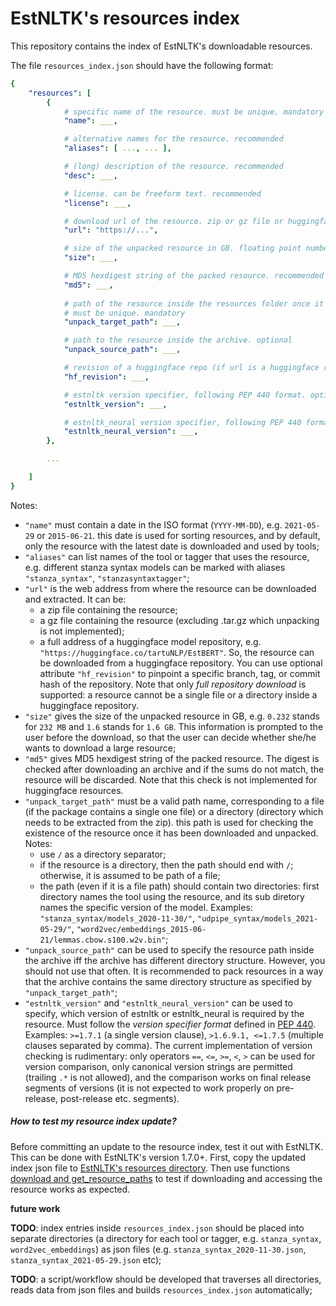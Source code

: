# EstNLTK's resources index

This repository contains the index of EstNLTK's downloadable resources.

The file `resources_index.json` should have the following format:

```yaml
{
    "resources": [
        {
            # specific name of the resource. must be unique. mandatory
            "name": ___,

            # alternative names for the resource. recommended
            "aliases": [ ..., ... ], 

            # (long) description of the resource. recommended
            "desc": ___,

            # license. can be freeform text. recommended
            "license": ___, 

            # download url of the resource. zip or gz file or huggingface repo. mandatory
            "url": "https://...", 

            # size of the unpacked resource in GB. floating point number. recommended
            "size": ___,

            # MD5 hexdigest string of the packed resource. recommended
            "md5": ___,
          
            # path of the resource inside the resources folder once it has been unpacked. 
            # must be unique. mandatory
            "unpack_target_path": ___, 

            # path to the resource inside the archive. optional
            "unpack_source_path": ___, 

            # revision of a huggingface repo (if url is a huggingface repo). optional.
            "hf_revision": ___,

            # estnltk version specifier, following PEP 440 format. optional.
            "estnltk_version": ___, 

            # estnltk_neural version specifier, following PEP 440 format. optional.
            "estnltk_neural_version": ___, 
        },

        ...

    ]
}
``` 

Notes:

* `"name"` must contain a date in the ISO format (`YYYY-MM-DD`), e.g. `2021-05-29` or `2015-06-21`. this date is used for sorting resources, and by default, only the resource with the latest date is downloaded and used by tools;
* `"aliases"` can list names of the tool or tagger that uses the resource, e.g. different stanza syntax models can be marked with aliases `"stanza_syntax"`, `"stanzasyntaxtagger"`;  
* `"url"` is the web address from where the resource can be downloaded and extracted. It can be:
	* a zip file containing the resource;
	* a gz file containing the resource (excluding .tar.gz which unpacking is not implemented);
	* a full address of a huggingface model repository, e.g. `"https://huggingface.co/tartuNLP/EstBERT"`. So, the  resource can be downloaded from a huggingface repository. You can use optional attribute `"hf_revision"` to pinpoint a specific branch, tag, or commit hash of the repository. Note that only _full repository download_ is supported: a resource cannot be a single file or a directory inside a huggingface repository.
* `"size"` gives the size of the unpacked resource in GB, e.g. `0.232` stands for `232 MB` and `1.6` stands for `1.6 GB`. This information is prompted to the user before the download, so that the user can decide whether she/he wants to download a large resource;
* `"md5"` gives MD5 hexdigest string of the packed resource. The digest is checked after downloading an archive and if the sums do not match, the resource will be discarded. Note that this check is not implemented for huggingface resources. 
* `"unpack_target_path"` must be a valid path name, corresponding to a file (if the package contains a single one file) or a directory (directory which needs to be extracted from the zip). this path is used for checking the existence of the resource once it has been downloaded and unpacked. Notes: 
	* use `/` as a directory separator;
	* if the resource is a directory, then the path should end with `/`; otherwise, it is assumed to be path of a file;
	* the path (even if it is a file path) should contain two directories: first directory names the tool using the resource, and its sub diretory names the specific version of the model. Examples: `"stanza_syntax/models_2020-11-30/"`, `"udpipe_syntax/models_2021-05-29/"`, `"word2vec/embeddings_2015-06-21/lemmas.cbow.s100.w2v.bin"`;
* `"unpack_source_path"` can be used to specify the resource path inside the archive iff the archive has different directory structure. However, you should not use that often. It is recommended to pack resources in a way that the archive  contains the same directory structure as specified by `"unpack_target_path"`;
* `"estnltk_version"` and `"estnltk_neural_version"` can be used to specify, which version of estnltk or estnltk_neural is required by the resource. Must follow the _version specifier format_ defined in [PEP 440](https://peps.python.org/pep-0440/). Examples: `>=1.7.1` (a single version clause), `>1.6.9.1, <=1.7.5` (multiple clauses separated by comma). The current implementation of version checking is rudimentary: only operators `==`, `<=`, `>=`, `<`, `>` can be used for version comparison, only canonical version strings are permitted (trailing `.*` is not allowed), and the comparison works on final release segments of versions (it is not expected to work properly on pre-release, post-release etc. segments).

##### How to test my resource index update?

Before committing an update to the resource index, test it out with EstNLTK. 
This can be done with EstNLTK's version 1.7.0+.
First, copy the updated index json file to [EstNLTK's resources directory](https://nbviewer.org/github/estnltk/estnltk/blob/58ac622ba70cd83b70775315f6518246780631ac/estnltk/tutorials/estnltk_resources.ipynb#Where-is-the-resources-directory-and-how-to-change-it?). Then use functions [download and get\_resource\_paths](https://nbviewer.org/github/estnltk/estnltk/blob/58ac622ba70cd83b70775315f6518246780631ac/estnltk/tutorials/estnltk_resources.ipynb#In-a-nutshell) to test if  downloading and accessing the resource works as expected.    
 

**future work**

**TODO**: index entries inside `resources_index.json` should be placed into separate directories (a directory for each tool or tagger, e.g. `stanza_syntax`, `word2vec_embeddings`) as json files (e.g. `stanza_syntax_2020-11-30.json`, `stanza_syntax_2021-05-29.json` etc);

**TODO**: a script/workflow should be developed that traverses all directories, reads data from json files and builds `resources_index.json` automatically;
